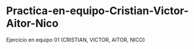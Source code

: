 # Practica-en-equipo-Cristian-Victor-Aitor-Nico
Ejercicio en equipo 01 (CRISTIAN, VICTOR, AITOR, NICO)

